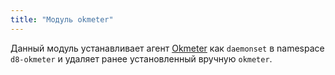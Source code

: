 ```yaml
---
title: "Модуль okmeter"
---
```


Данный модуль устанавливает агент [Okmeter](http://okmeter.io) как `daemonset` в namespace `d8-okmeter` и удаляет ранее установленный вручную `okmeter`.
